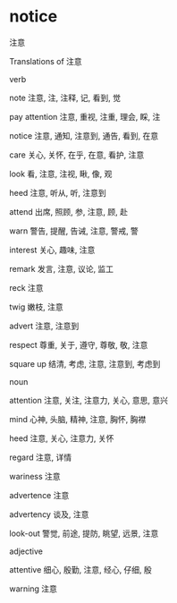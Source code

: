 # notice
注意

Translations of 注意

verb

note
注意, 注, 注释, 记, 看到, 觉

pay attention
注意, 重视, 注重, 理会, 睬, 注

notice
注意, 通知, 注意到, 通告, 看到, 在意

care
关心, 关怀, 在乎, 在意, 看护, 注意

look
看, 注意, 注视, 瞅, 像, 观

heed
注意, 听从, 听, 注意到

attend
出席, 照顾, 参, 注意, 顾, 赴

warn
警告, 提醒, 告诫, 注意, 警戒, 警

interest
关心, 趣味, 注意

remark
发言, 注意, 议论, 监工

reck
注意

twig
嫩枝, 注意

advert
注意, 注意到

respect
尊重, 关于, 遵守, 尊敬, 敬, 注意

square up
结清, 考虑, 注意, 注意到, 考虑到

noun

attention
注意, 关注, 注意力, 关心, 意思, 意兴

mind
心神, 头脑, 精神, 注意, 胸怀, 胸襟

heed
注意, 关心, 注意力, 关怀

regard
注意, 详情

wariness
注意

advertence
注意

advertency
谈及, 注意

look-out
警觉, 前途, 提防, 眺望, 远景, 注意

adjective

attentive
细心, 殷勤, 注意, 经心, 仔细, 殷

warning
注意
